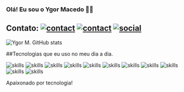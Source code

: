 
### Olá! Eu sou o Ygor Macedo 🤙🏻
## Contato: [![contact](https://img.shields.io/badge/Gmail-D14836?style=for-the-badge&logo=gmail&logoColor=white)](ygormacedo44@gmail.com) [![contact](https://img.shields.io/badge/WhatsApp-25D366?style=for-the-badge&logo=whatsapp&logoColor=white)](5511947578682) [![social](https://img.shields.io/badge/LinkedIn-0077B5?style=for-the-badge&logo=linkedin&logoColor=white)](https://www.linkedin.com/in/ygormaced/)

![Ygor M. GitHub stats](https://github-readme-stats.vercel.app/api?username=ygormacedo&show_icons=true&theme=radical)

##Tecnologias que eu uso no meu dia a dia.

![skills](https://img.shields.io/badge/Java-ED8B00?style=for-the-badge&logo=openjdk&logoColor=white) ![skills](https://img.shields.io/badge/Kotlin-0095D5?&style=for-the-badge&logo=kotlin&logoColor=white) ![skills](https://img.shields.io/badge/React_Native-20232A?style=for-the-badge&logo=react&logoColor=61DAFB) ![skills](https://img.shields.io/badge/Bootstrap-563D7C?style=for-the-badge&logo=bootstrap&logoColor=white) ![skills](https://img.shields.io/badge/MySQL-00000F?style=for-the-badge&logo=mysql&logoColor=white) ![skills](https://img.shields.io/badge/SQLite-07405E?style=for-the-badge&logo=sqlite&logoColor=white) ![skills](https://img.shields.io/badge/Heroku-430098?style=for-the-badge&logo=heroku&logoColor=white) ![skills](https://img.shields.io/badge/React-20232A?style=for-the-badge&logo=react&logoColor=61DAFB) ![skills](https://img.shields.io/badge/JavaScript-F7DF1E?style=for-the-badge&logo=javascript&logoColor=black) ![skills](https://img.shields.io/badge/CSS-239120?&style=for-the-badge&logo=css3&logoColor=white) ![skills](https://img.shields.io/badge/Python-3776AB?style=for-the-badge&logo=python&logoColor=white)

Apaixonado por tecnologia!
